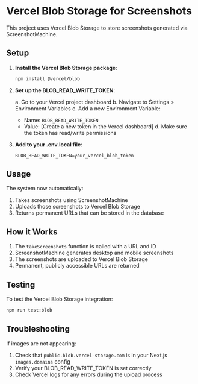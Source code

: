 # Vercel Blob Storage for Screenshots

This project uses Vercel Blob Storage to store screenshots generated via ScreenshotMachine.

## Setup

1. **Install the Vercel Blob Storage package**:
   ```bash
   npm install @vercel/blob
   ```

2. **Set up the BLOB_READ_WRITE_TOKEN**:
   
   a. Go to your Vercel project dashboard
   b. Navigate to Settings > Environment Variables
   c. Add a new Environment Variable:
      - Name: `BLOB_READ_WRITE_TOKEN`
      - Value: [Create a new token in the Vercel dashboard]
   d. Make sure the token has read/write permissions

3. **Add to your .env.local file**:
   ```
   BLOB_READ_WRITE_TOKEN=your_vercel_blob_token
   ```

## Usage

The system now automatically:

1. Takes screenshots using ScreenshotMachine
2. Uploads those screenshots to Vercel Blob Storage
3. Returns permanent URLs that can be stored in the database

## How it Works

1. The `takeScreenshots` function is called with a URL and ID
2. ScreenshotMachine generates desktop and mobile screenshots
3. The screenshots are uploaded to Vercel Blob Storage
4. Permanent, publicly accessible URLs are returned

## Testing

To test the Vercel Blob Storage integration:

```bash
npm run test:blob
```

## Troubleshooting

If images are not appearing:

1. Check that `public.blob.vercel-storage.com` is in your Next.js `images.domains` config
2. Verify your BLOB_READ_WRITE_TOKEN is set correctly
3. Check Vercel logs for any errors during the upload process 